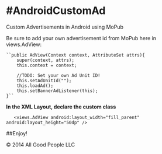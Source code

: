 #AndroidCustomAd
===============

Custom Advertisements in Android using MoPub

Be sure to add your own advertisement id from MoPub here in views.AdView:

	``public AdView(Context context, AttributeSet attrs){
		super(context, attrs);
		this.context = context;
		
		//TODO: Set your own Ad Unit ID!
		this.setAdUnitId(""); 
		this.loadAd();
		this.setBannerAdListener(this);
	}``

**In the XML Layout, declare the custom class**

``    <views.AdView
        android:layout_width="fill_parent"
        android:layout_height="50dp" />
``

##Enjoy!

&copy; 2014 All Good People LLC
